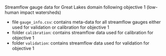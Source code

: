 Streamflow gauge data for Great Lakes domain following objective 1
(low-human impact watersheds)

* file `gauge_info.csv`: contains meta-data for all streamflow gauges
  either used for validation or calibration for objective 1
* folder `calibration`: contains streamflow data used for calibration  for objective 1
* folder `validation`: contains streamflow data used for validation  for objective 1

